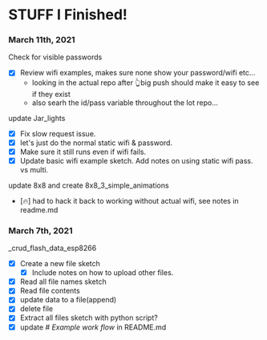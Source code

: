 # STUFF I Finished!


### March 11th, 2021

Check for visible passwords
- [x] Review wifi examples, makes sure none show your password/wifi etc...
  - looking in the actual repo after 👆big push should make it easy to see if they exist
  - also searh the id/pass variable throughout the Iot repo...

update Jar_lights
- [x] Fix slow request issue.
- [x] let's just do the normal static wifi & password.
- [x] Make sure it still runs even if wifi fails.
- [x] Update basic wifi example sketch. Add notes on using static wifi pass. vs multi.

update 8x8 and create 8x8_3_simple_animations
- [🔥] had to hack it back to working without actual wifi, see notes in readme.md


### March 7th, 2021
_crud_flash_data_esp8266
- [x] Create a new file sketch
  - [x] Include notes on how to upload other files.
- [x] Read all file names sketch
- [x] Read file contents
- [x] update data to a file(append)
- [x] delete file
- [x] Extract all files sketch with python script?
- [x] update *# Example work flow* in README.md
